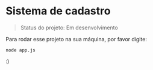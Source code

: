 <h1>Sistema de cadastro</h1>

>Status do projeto: Em desenvolvimento

Para rodar esse projeto na sua máquina, por favor digite:

```
node app.js
```
:)